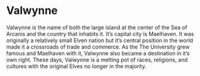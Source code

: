 <!-- TITLE: Valwynne -->
<!-- SUBTITLE: A quick summary of Valwynne -->

# Valwynne
Valwynne is the name of both the large island at the center of the Sea of Arcanis and the country that inhabits it. It’s capital city is Maelhaven. It was originally a relatively small Elven nation but it’s central position in the world made it a crossroads of trade and commerce. As the The University grew famous and Maelhaven with it, Valwynne also became a destination in it’s own right. These days, Valwynne is a melting pot of races, religions, and cultures with the original Elves no longer in the majority.